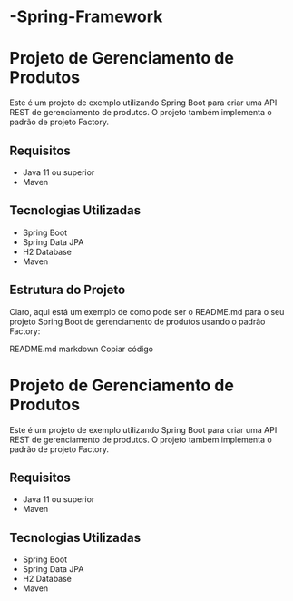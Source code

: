 # -Spring-Framework
# Projeto de Gerenciamento de Produtos

Este é um projeto de exemplo utilizando Spring Boot para criar uma API REST de gerenciamento de produtos. O projeto também implementa o padrão de projeto Factory.

## Requisitos

- Java 11 ou superior
- Maven

## Tecnologias Utilizadas

- Spring Boot
- Spring Data JPA
- H2 Database
- Maven

## Estrutura do Projeto

Claro, aqui está um exemplo de como pode ser o README.md para o seu projeto Spring Boot de gerenciamento de produtos usando o padrão Factory:

README.md
markdown
Copiar código
# Projeto de Gerenciamento de Produtos

Este é um projeto de exemplo utilizando Spring Boot para criar uma API REST de gerenciamento de produtos. O projeto também implementa o padrão de projeto Factory.

## Requisitos

- Java 11 ou superior
- Maven

## Tecnologias Utilizadas

- Spring Boot
- Spring Data JPA
- H2 Database
- Maven

